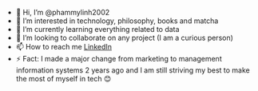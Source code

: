 - 👋 Hi, I’m @phammylinh2002
- 👀 I’m interested in technology, philosophy, books and matcha
- 🌱 I’m currently learning everything related to data
- 💞️ I’m looking to collaborate on any project (I am a curious person)
- 📫 How to reach me [LinkedIn](www.linkedin.com/in/phammylinh2002)
- ⚡ Fact: I made a major change from marketing to management information systems 2 years ago and I am still striving my best to make the most of myself in tech 😊

<!---
phammylinh2002/phammylinh2002 is a ✨ special ✨ repository because its `README.md` (this file) appears on your GitHub profile.
You can click the Preview link to take a look at your changes.
--->
